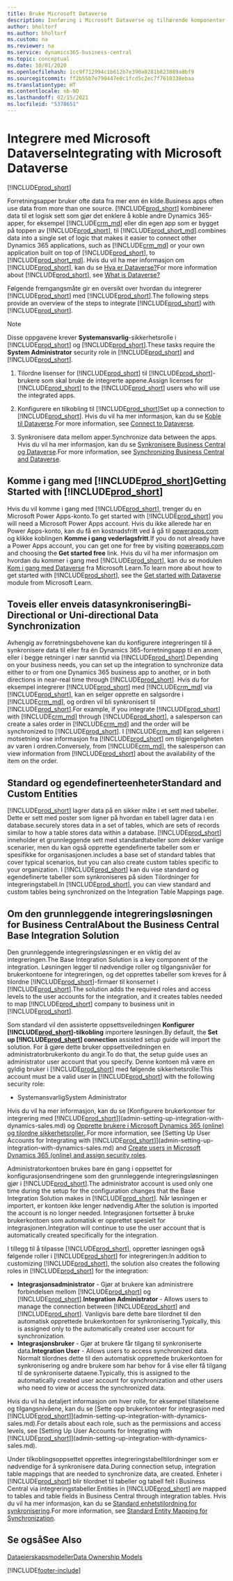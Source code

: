 ```yaml
---
title: Bruke Microsoft Dataverse
description: Innføring i Microsoft Dataverse og tilhørende komponenter.
author: bholtorf
ms.author: bholtorf
ms.custom: na
ms.reviewer: na
ms.service: dynamics365-business-central
ms.topic: conceptual
ms.date: 10/01/2020
ms.openlocfilehash: 1cc9f712994c1b612b7e390a0281b823889a8bf9
ms.sourcegitcommit: ff2b55b7e790447e0c1fcd5c2ec7f7610338ebaa
ms.translationtype: HT
ms.contentlocale: nb-NO
ms.lasthandoff: 02/15/2021
ms.locfileid: "5378651"
---
```

# <a name="integrating-with-microsoft-dataverse"></a><span data-ttu-id="49258-103">Integrere med Microsoft Dataverse</span><span class="sxs-lookup"><span data-stu-id="49258-103">Integrating with Microsoft Dataverse</span></span>
[!INCLUDE[prod_short](includes/cc_data_platform_banner.md)]

<span data-ttu-id="49258-104">Forretningsapper bruker ofte data fra mer enn én kilde.</span><span class="sxs-lookup"><span data-stu-id="49258-104">Business apps often use data from more than one source.</span></span> [!INCLUDE[prod_short](includes/cds_long_md.md)] <span data-ttu-id="49258-105">kombinerer data til et logisk sett som gjør det enklere å koble andre Dynamics 365-apper, for eksempel [!INCLUDE[crm_md](includes/crm_md.md)] eller din egen app som er bygget på toppen av [!INCLUDE[prod_short](includes/cds_long_md.md)], til [!INCLUDE[prod_short_md](includes/prod_short.md)].</span><span class="sxs-lookup"><span data-stu-id="49258-105">combines data into a single set of logic that makes it easier to connect other Dynamics 365 applications, such as [!INCLUDE[crm_md](includes/crm_md.md)] or your own application built on top of [!INCLUDE[prod_short](includes/cds_long_md.md)], to [!INCLUDE[prod_short_md](includes/prod_short.md)].</span></span> <span data-ttu-id="49258-106">Hvis du vil ha mer informasjon om [!INCLUDE[prod_short](includes/cds_long_md.md)], kan du se [Hva er Dataverse?](https://docs.microsoft.com/powerapps/maker/common-data-service/data-platform-intro)</span><span class="sxs-lookup"><span data-stu-id="49258-106">For more information about [!INCLUDE[prod_short](includes/cds_long_md.md)], see [What is Dataverse?](https://docs.microsoft.com/powerapps/maker/common-data-service/data-platform-intro)</span></span>

<span data-ttu-id="49258-107">Følgende fremgangsmåte gir en oversikt over hvordan du integrerer [!INCLUDE[prod_short](includes/cds_long_md.md)] med [!INCLUDE[prod_short](includes/prod_short.md)].</span><span class="sxs-lookup"><span data-stu-id="49258-107">The following steps provide an overview of the steps to integrate [!INCLUDE[prod_short](includes/cds_long_md.md)] with [!INCLUDE[prod_short](includes/prod_short.md)].</span></span>

> [!Note]  
> <span data-ttu-id="49258-108">Disse oppgavene krever **Systemansvarlig**-sikkerhetsrolle i [!INCLUDE[prod_short](includes/cds_long_md.md)] og [!INCLUDE[prod_short](includes/prod_short.md)].</span><span class="sxs-lookup"><span data-stu-id="49258-108">These tasks require the **System Administrator** security role in [!INCLUDE[prod_short](includes/cds_long_md.md)] and [!INCLUDE[prod_short](includes/prod_short.md)].</span></span>  

1. <span data-ttu-id="49258-109">Tilordne lisenser for [!INCLUDE[prod_short](includes/cds_long_md.md)] til [!INCLUDE[prod_short](includes/prod_short.md)]-brukere som skal bruke de integrerte appene.</span><span class="sxs-lookup"><span data-stu-id="49258-109">Assign licenses for [!INCLUDE[prod_short](includes/cds_long_md.md)] to the [!INCLUDE[prod_short](includes/prod_short.md)] users who will use the integrated apps.</span></span>

2. <span data-ttu-id="49258-110">Konfigurere en tilkobling til [!INCLUDE[prod_short](includes/cds_long_md.md)]</span><span class="sxs-lookup"><span data-stu-id="49258-110">Set up a connection to [!INCLUDE[prod_short](includes/cds_long_md.md)].</span></span> <span data-ttu-id="49258-111">Hvis du vil ha mer informasjon, kan du se [Koble til Dataverse](admin-how-to-set-up-a-dynamics-crm-connection.md).</span><span class="sxs-lookup"><span data-stu-id="49258-111">For more information, see [Connect to Dataverse](admin-how-to-set-up-a-dynamics-crm-connection.md).</span></span>  

3. <span data-ttu-id="49258-112">Synkronisere data mellom apper.</span><span class="sxs-lookup"><span data-stu-id="49258-112">Synchronize data between the apps.</span></span> <span data-ttu-id="49258-113">Hvis du vil ha mer informasjon, kan du se [Synkronisere Business Central og Dataverse](admin-synchronizing-business-central-and-sales.md).</span><span class="sxs-lookup"><span data-stu-id="49258-113">For more information, see [Synchronizing Business Central and Dataverse](admin-synchronizing-business-central-and-sales.md).</span></span> 

## <a name="getting-started-with-prod_short"></a><span data-ttu-id="49258-114">Komme i gang med [!INCLUDE[prod_short](includes/cds_long_md.md)]</span><span class="sxs-lookup"><span data-stu-id="49258-114">Getting Started with [!INCLUDE[prod_short](includes/cds_long_md.md)]</span></span>
<span data-ttu-id="49258-115">Hvis du vil komme i gang med [!INCLUDE[prod_short](includes/cds_long_md.md)], trenger du en Microsoft Power Apps-konto.</span><span class="sxs-lookup"><span data-stu-id="49258-115">To get started with [!INCLUDE[prod_short](includes/cds_long_md.md)] you will need a Microsoft Power Apps account.</span></span> <span data-ttu-id="49258-116">Hvis du ikke allerede har en Power Apps-konto, kan du få en kostnadsfritt ved å gå til [powerapps.com](https://make.powerapps.com/?utm_source=padocs&utm_medium=linkinadoc&utm_campaign=referralsfromdoc) og klikke koblingen **Komme i gang vederlagsfritt**.</span><span class="sxs-lookup"><span data-stu-id="49258-116">If you do not already have a Power Apps account, you can get one for free by visiting [powerapps.com](https://make.powerapps.com/?utm_source=padocs&utm_medium=linkinadoc&utm_campaign=referralsfromdoc) and choosing the **Get started free** link.</span></span> <span data-ttu-id="49258-117">Hvis du vil ha mer informasjon om hvordan du kommer i gang med [!INCLUDE[prod_short](includes/cds_long_md.md)], kan du se modulen [Kom i gang med Dataverse](https://docs.microsoft.com/learn/modules/get-started-with-powerapps-common-data-service/) fra Microsoft Learn.</span><span class="sxs-lookup"><span data-stu-id="49258-117">To learn more about how to get started with [!INCLUDE[prod_short](includes/cds_long_md.md)], see the [Get started with Dataverse](https://docs.microsoft.com/learn/modules/get-started-with-powerapps-common-data-service/) module from Microsoft Learn.</span></span>

## <a name="bi-directional-or-uni-directional-data-synchronization"></a><span data-ttu-id="49258-118">Toveis eller enveis datasynkronisering</span><span class="sxs-lookup"><span data-stu-id="49258-118">Bi-Directional or Uni-directional Data Synchronization</span></span>
<span data-ttu-id="49258-119">Avhengig av forretningsbehovene kan du konfigurere integreringen til å synkronisere data til eller fra én Dynamics 365-forretningsapp til en annen, eller i begge retninger i nær sanntid via [!INCLUDE[prod_short](includes/cds_long_md.md)].</span><span class="sxs-lookup"><span data-stu-id="49258-119">Depending on your business needs, you can set up the integration to synchronize data either to or from one Dynamics 365 business app to another, or in both directions in near-real time through [!INCLUDE[prod_short](includes/cds_long_md.md)].</span></span> <span data-ttu-id="49258-120">Hvis du for eksempel integrerer [!INCLUDE[prod_short](includes/prod_short.md)] med [!INCLUDE[crm_md](includes/crm_md.md)] via [!INCLUDE[prod_short](includes/cds_long_md.md)], kan en selger opprette en salgsordre i [!INCLUDE[crm_md](includes/crm_md.md)], og ordren vil bli synkronisert til [!INCLUDE[prod_short](includes/prod_short.md)].</span><span class="sxs-lookup"><span data-stu-id="49258-120">For example, if you integrate [!INCLUDE[prod_short](includes/prod_short.md)] with [!INCLUDE[crm_md](includes/crm_md.md)] through [!INCLUDE[prod_short](includes/cds_long_md.md)], a salesperson can create a sales order in [!INCLUDE[crm_md](includes/crm_md.md)] and the order will be synchronized to [!INCLUDE[prod_short](includes/prod_short.md)].</span></span> <span data-ttu-id="49258-121">I [!INCLUDE[crm_md](includes/crm_md.md)] kan selgeren i motsetning vise informasjon fra [!INCLUDE[prod_short](includes/prod_short.md)] om tilgjengeligheten av varen i ordren.</span><span class="sxs-lookup"><span data-stu-id="49258-121">Conversely, from [!INCLUDE[crm_md](includes/crm_md.md)], the salesperson can view information from [!INCLUDE[prod_short](includes/prod_short.md)] about the availability of the item on the order.</span></span> 

## <a name="standard-and-custom-entities"></a><span data-ttu-id="49258-122">Standard og egendefinerteenheter</span><span class="sxs-lookup"><span data-stu-id="49258-122">Standard and Custom Entities</span></span>
[!INCLUDE[prod_short](includes/cds_long_md.md)] <span data-ttu-id="49258-123">lagrer data på en sikker måte i et sett med tabeller. Dette er sett med poster som ligner på hvordan en tabell lagrer data i en database.</span><span class="sxs-lookup"><span data-stu-id="49258-123">securely stores data in a set of tables, which are sets of records similar to how a table stores data within a database.</span></span> [!INCLUDE[prod_short](includes/cds_long_md.md)] <span data-ttu-id="49258-124">inneholder et grunnleggende sett med standardtabeller som dekker vanlige scenarier, men du kan også opprette egendefinerte tabeller som er spesifikke for organisasjonen.</span><span class="sxs-lookup"><span data-stu-id="49258-124">includes a base set of standard tables that cover typical scenarios, but you can also create custom tables specific to your organization.</span></span> <span data-ttu-id="49258-125">I [!INCLUDE[prod_short](includes/prod_short.md)] kan du vise standard og egendefinerte tabeller som synkroniseres på siden Tilordninger for integreringstabell.</span><span class="sxs-lookup"><span data-stu-id="49258-125">In [!INCLUDE[prod_short](includes/prod_short.md)], you can view standard and custom tables being synchronized on the Integration Table Mappings page.</span></span>

## <a name="about-the-business-central-base-integration-solution"></a><span data-ttu-id="49258-126">Om den grunnleggende integreringsløsningen for Business Central</span><span class="sxs-lookup"><span data-stu-id="49258-126">About the Business Central Base Integration Solution</span></span>

<span data-ttu-id="49258-127">Den grunnleggende integreringsløsningen er en viktig del av integreringen.</span><span class="sxs-lookup"><span data-stu-id="49258-127">The Base Integration Solution is a key component of the integration.</span></span> <span data-ttu-id="49258-128">Løsningen legger til nødvendige roller og tilgangsnivåer for brukerkontoene for integreringen, og det opprettes tabeller som kreves for å tilordne [!INCLUDE[prod_short](includes/prod_short.md)]-firmaer til konsernet i [!INCLUDE[prod_short](includes/cds_long_md.md)].</span><span class="sxs-lookup"><span data-stu-id="49258-128">The solution adds the required roles and access levels to the user accounts for the integration, and it creates tables needed to map [!INCLUDE[prod_short](includes/prod_short.md)] company to business unit in [!INCLUDE[prod_short](includes/cds_long_md.md)].</span></span> 

<span data-ttu-id="49258-129">Som standard vil den assisterte oppsettsveiledningen **Konfigurer [!INCLUDE[prod_short](includes/cds_long_md.md)]-tilkobling** importere løsningen.</span><span class="sxs-lookup"><span data-stu-id="49258-129">By default, the **Set up [!INCLUDE[prod_short](includes/cds_long_md.md)] connection** assisted setup guide will import the solution.</span></span> <span data-ttu-id="49258-130">For å gjøre dette bruker oppsettveiledningen en administratorbrukerkonto du angir.</span><span class="sxs-lookup"><span data-stu-id="49258-130">To do that, the setup guide uses an administrator user account that you specify.</span></span> <span data-ttu-id="49258-131">Denne kontoen må være en gyldig bruker i [!INCLUDE[prod_short](includes/cds_long_md.md)] med følgende sikkerhetsrolle:</span><span class="sxs-lookup"><span data-stu-id="49258-131">This account must be a valid user in [!INCLUDE[prod_short](includes/cds_long_md.md)] with the following security role:</span></span>

* <span data-ttu-id="49258-132">Systemansvarlig</span><span class="sxs-lookup"><span data-stu-id="49258-132">System Administrator</span></span>  

<span data-ttu-id="49258-133">Hvis du vil ha mer informasjon, kan du se [Konfigurere brukerkontoer for integrering med [!INCLUDE[prod_short](includes/cds_long_md.md)]](admin-setting-up-integration-with-dynamics-sales.md) og [Opprette brukere i Microsoft Dynamics 365 (online) og tilordne sikkerhetsroller.](/dynamics365/customer-engagement/admin/create-users-assign-online-security-roles).</span><span class="sxs-lookup"><span data-stu-id="49258-133">For more information, see [Setting Up User Accounts for Integrating with [!INCLUDE[prod_short](includes/cds_long_md.md)]](admin-setting-up-integration-with-dynamics-sales.md) and [Create users in Microsoft Dynamics 365 (online) and assign security roles](/dynamics365/customer-engagement/admin/create-users-assign-online-security-roles).</span></span> 

<span data-ttu-id="49258-134">Administratorkontoen brukes bare én gang i oppsettet for konfigurasjonsendringene som den grunnleggende integreringsløsningen gjør i [!INCLUDE[prod_short](includes/cds_long_md.md)].</span><span class="sxs-lookup"><span data-stu-id="49258-134">The administrator account is used only one time during the setup for the configuration changes that the Base Integration Solution makes in [!INCLUDE[prod_short](includes/cds_long_md.md)].</span></span> <span data-ttu-id="49258-135">Når løsningen er importert, er kontoen ikke lenger nødvendig.</span><span class="sxs-lookup"><span data-stu-id="49258-135">After the solution is imported the account is no longer needed.</span></span> <span data-ttu-id="49258-136">Integrasjonen fortsetter å bruke brukerkontoen som automatisk er opprettet spesielt for integrasjonen.</span><span class="sxs-lookup"><span data-stu-id="49258-136">Integration will continue to use the user account that is automatically created specifically for the integration.</span></span>

<span data-ttu-id="49258-137">I tillegg til å tilpasse [!INCLUDE[prod_short](includes/cds_long_md.md)], oppretter løsningen også følgende roller i [!INCLUDE[prod_short](includes/cds_long_md.md)] for integreringen:</span><span class="sxs-lookup"><span data-stu-id="49258-137">In addition to customizing [!INCLUDE[prod_short](includes/cds_long_md.md)], the solution also creates the following roles in [!INCLUDE[prod_short](includes/cds_long_md.md)] for the integration:</span></span>

* <span data-ttu-id="49258-138">**Integrasjonsadministrator** - Gjør at brukere kan administrere forbindelsen mellom [!INCLUDE[prod_short](includes/prod_short.md)] og [!INCLUDE[prod_short](includes/cds_long_md.md)].</span><span class="sxs-lookup"><span data-stu-id="49258-138">**Integration Administrator** - Allows users to manage the connection between [!INCLUDE[prod_short](includes/prod_short.md)] and [!INCLUDE[prod_short](includes/cds_long_md.md)].</span></span> <span data-ttu-id="49258-139">Vanligvis bare dette bare tilordnet til den automatisk opprettede brukerkontoen for synkronisering.</span><span class="sxs-lookup"><span data-stu-id="49258-139">Typically, this is assigned only to the automatically created user account for synchronization.</span></span>  
* <span data-ttu-id="49258-140">**Integrasjonsbruker** - Gjør at brukere får tilgang til synkroniserte data.</span><span class="sxs-lookup"><span data-stu-id="49258-140">**Integration User** - Allows users to access synchronized data.</span></span> <span data-ttu-id="49258-141">Normalt tilordnes dette til den automatisk opprettede brukerkontoen for synkronisering og andre brukere som har behov for å vise eller få tilgang til de synkroniserte dataene.</span><span class="sxs-lookup"><span data-stu-id="49258-141">Typically, this is assigned to the automatically created user account for synchronization and other users who need to view or access the synchronized data.</span></span>

<span data-ttu-id="49258-142">Hvis du vil ha detaljert informasjon om hver rolle, for eksempel tillatelsene og tilgangsnivåene, kan du se [Sette opp brukerkontoer for integrasjon med [!INCLUDE[prod_short](includes/cds_long_md.md)]](admin-setting-up-integration-with-dynamics-sales.md).</span><span class="sxs-lookup"><span data-stu-id="49258-142">For details about each role, such as the permissions and access levels, see [Setting Up User Accounts for Integrating with [!INCLUDE[prod_short](includes/cds_long_md.md)]](admin-setting-up-integration-with-dynamics-sales.md).</span></span>

<span data-ttu-id="49258-143">Under tilkoblingsoppsettet opprettes integreringstabelltilordninger som er nødvendige for å synkronisere data.</span><span class="sxs-lookup"><span data-stu-id="49258-143">During connection setup, integration table mappings that are needed to synchronize data, are created.</span></span> <span data-ttu-id="49258-144">Enheter i [!INCLUDE[prod_short](includes/cds_long_md.md)] blir tilordnet til tabeller og tabell felt i Business Central via integreringstabeller.</span><span class="sxs-lookup"><span data-stu-id="49258-144">Entities in [!INCLUDE[prod_short](includes/cds_long_md.md)] are mapped to tables and table fields in Business Central through integration tables.</span></span> <span data-ttu-id="49258-145">Hvis du vil ha mer informasjon, kan du se [Standard enhetstilordning for synkronisering](admin-synchronizing-business-central-and-sales.md#standard-table-mapping-for-synchronization).</span><span class="sxs-lookup"><span data-stu-id="49258-145">For more information, see [Standard Entity Mapping for Synchronization](admin-synchronizing-business-central-and-sales.md#standard-table-mapping-for-synchronization).</span></span>

## <a name="see-also"></a><span data-ttu-id="49258-146">Se også</span><span class="sxs-lookup"><span data-stu-id="49258-146">See Also</span></span>
[<span data-ttu-id="49258-147">Dataeierskapsmodeller</span><span class="sxs-lookup"><span data-stu-id="49258-147">Data Ownership Models</span></span>](admin-cds-company-concept.md)  
<!--needs to be removed as this is moved to dev-itpro docs[Walkthrough: Customizing an Integration with Dataverse](\dynamics365\business-central\dev-itpro\administration\administration-custom-cds-integration) -->





[!INCLUDE[footer-include](includes/footer-banner.md)]